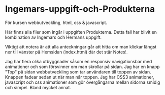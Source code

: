 # Ingemars-uppgift-och-Produkterna
För kursen webbutveckling, html, css &amp; javascript.

Här finns alla filer som ingår i uppgiften Produkterna. Detta fall har blivit en kombination av Ingemars och Hermans uppgift.

Viktigt att notera är att alla anteckningar går att hitta om man klickar längst ner till vänster på Hemsidan (index.html) där det står Notes!.

Jag har flera olika utbyggnader såsom en responsiv navigationsbar med animationer och som försvinner om man skrollar på sidan. Jag har en knapp "Top" på sidan webbutveckling
som tar användaren till toppen av sidan. Knappen fadear sedan ut när man når toppen. Jag har CSS3 animationer, javascript och css animationer som gör övergångarna mellan 
sidorna smidig och simpel. Bland mycket annat. 
